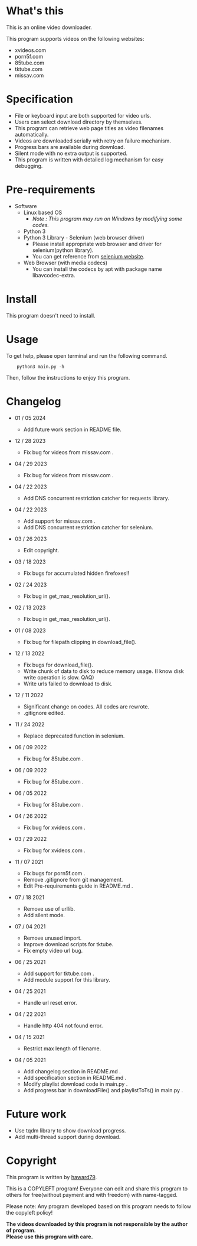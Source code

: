 # What's this
This is an online video downloader.

This program supports videos on the following websites:
- xvideos.com
- porn5f.com
- 85tube.com
- tktube.com
- missav.com

# Specification
- File or keyboard input are both supported for video urls.
- Users can select download directory by themselves.
- This program can retrieve web page titles as video filenames automatically.
- Videos are downloaded serially with retry on failure mechanism.
- Progress bars are available during download.
- Silent mode with no extra output is supported.
- This program is written with detailed log mechanism for easy debugging.

# Pre-requirements
- Software
  - Linux based OS
    - *Note : This program may run on Windows by modifying some codes.*
  - Python 3
  - Python 3 Library - Selenium (web browser driver)
    - Please install appropriate web browser and driver for selenium(python library).
    - You can get reference from [selenium website](https://pypi.org/project/selenium/).
  - Web Browser (with media codecs)
    - You can install the codecs by apt with package name libavcodec-extra.

# Install
This program doesn't need to install.

# Usage
To get help, please open terminal and run the following command.
```
    python3 main.py -h
```

Then, follow the instructions to enjoy this program.

# Changelog
- 01 / 05 2024
  - Add future work section in README file.

- 12 / 28 2023
  - Fix bug for videos from missav.com .

- 04 / 29 2023
  - Fix bug for videos from missav.com .

- 04 / 22 2023
  - Add DNS concurrent restriction catcher for requests library.

- 04 / 22 2023
  - Add support for missav.com .
  - Add DNS concurrent restriction catcher for selenium.

- 03 / 26 2023
  - Edit copyright.

- 03 / 18 2023
  - Fix bugs for accumulated hidden firefoxes!!

- 02 / 24 2023
  - Fix bug in get_max_resolution_url().

- 02 / 13 2023
  - Fix bug in get_max_resolution_url().

- 01 / 08 2023
  - Fix bug for filepath clipping in download_file().

- 12 / 13 2022
  - Fix bugs for download_file().
  - Write chunk of data to disk to reduce memory usage. (I know disk write operation is slow. QAQ)
  - Write urls failed to download to disk.

- 12 / 11 2022
  - Significant change on codes. All codes are rewrote.
  - .gitignore edited.

- 11 / 24 2022
  - Replace deprecated function in selenium.

- 06 / 09 2022
  - Fix bug for 85tube.com .

- 06 / 09 2022
  - Fix bug for 85tube.com .

- 06 / 05 2022
  - Fix bug for 85tube.com .

- 04 / 26 2022
  - Fix bug for xvideos.com .

- 03 / 29 2022
  - Fix bug for xvideos.com .

- 11 / 07 2021
  - Fix bugs for porn5f.com .
  - Remove .gitignore from git management.
  - Edit Pre-requirements guide in README.md .

- 07 / 18 2021
  - Remove use of urllib.
  - Add silent mode.

- 07 / 04 2021
  - Remove unused import.
  - Improve download scripts for tktube.
  - Fix empty video url bug.

- 06 / 25 2021
  - Add support for tktube.com .
  - Add module support for this library.

- 04 / 25 2021
  - Handle url reset error.

- 04 / 22 2021
  - Handle http 404 not found error.

- 04 / 15 2021
  - Restrict max length of filename.

- 04 / 05 2021
  - Add changelog section in README.md .
  - Add specification section in README.md .
  - Modify playlist download code in main.py .
  - Add progress bar in downloadFile() and playlistToTs() in main.py .

# Future work
- Use tqdm library to show download progress.
- Add multi-thread support during download.

# Copyright
This program is written by [haward79](https://www.haward79.tw/).

This is a COPYLEFT program!
Everyone can edit and share this program to others for free(without payment and with freedom) with name-tagged.

Please note: Any program developed based on this program needs to follow the copyleft policy!

**The videos downloaded by this program is not responsible by the author of program.  
Please use this program with care.**
